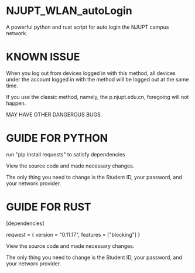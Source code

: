 # NJUPT_WLAN_autoLogin
A powerful python and rust script for auto login the NJUPT campus network.

# KNOWN ISSUE
When you log out from devices logged in with this method, all devices under the account logged in with the method will be logged out at the same time.

If you use the classic method, namely, the p.njupt.edu.cn, foregoing will not happen.

MAY HAVE OTHER DANGEROUS BUGS.

# GUIDE FOR PYTHON
run "pip install requests" to satisfy dependencies

View the source code and made necessary changes.

The only thing you need to change is the Student ID, your password, and your network provider.

# GUIDE FOR RUST
[dependencies]

reqwest = { version = "0.11.17", features = ["blocking"] }

View the source code and made necessary changes.

The only thing you need to change is the Student ID, your password, and your network provider.
